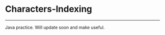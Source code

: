 # Characters-Indexing
------------------------------
Java practice.
Will update soon and make useful.
